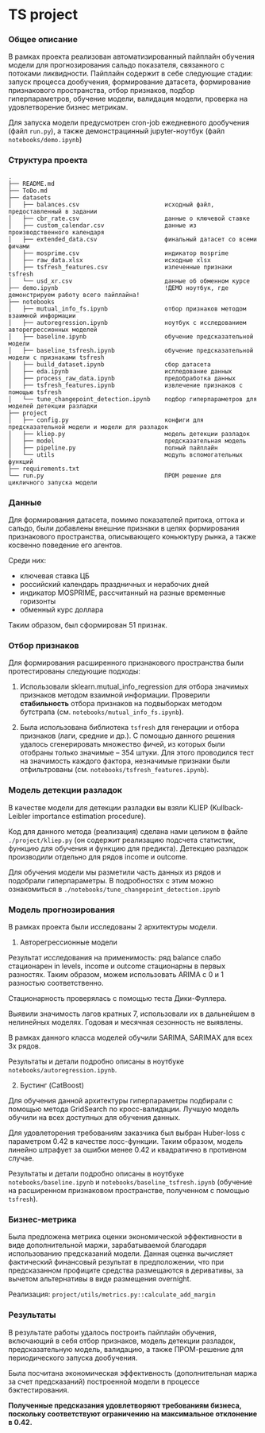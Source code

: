 # TS project

### Общее описание

В рамках проекта реализован автоматизированный пайплайн обучения модели для прогнозирования сальдо показателя, связанного с потоками ликвидности.
Пайплайн содержит в себе следующие стадии: запуск процесса дообучения, формирование датасета, формирование признакового пространства, отбор признаков, подбор гиперпараметров, обучение модели, валидация модели, проверка на удовлетворение бизнес метрикам. 

Для запуска модели предусмотрен cron-job ежедневного дообучения (файл `run.py`), а также демонстрацинный jupyter-ноутбук (файл `notebooks/demo.ipynb`)

### Структура проекта

```
.
├── README.md
├── ToDo.md
├── datasets                            
│   ├── balances.csv                        исходный файл, предоставленный в задании
│   ├── cbr_rate.csv                        данные о ключевой ставке
│   ├── custom_calendar.csv                 данные из производственного календаря
│   ├── extended_data.csv                   финальный датасет со всеми фичами
│   ├── mosprime.csv                        индикатор mosprime 
│   ├── raw_data.xlsx                       исходные xlsx
│   ├── tsfresh_features.csv                излеченные признаки tsfresh
│   └── usd_xr.csv                          данные об обменном курсе
├── demo.ipynb                              !ДЕМО ноутбук, где демонстрируем работу всего пайплайна!
├── notebooks
│   ├── mutual_info_fs.ipynb                отбор признаков методом взаимной информации
│   ├── autoregression.ipynb                ноутбук с исследованием авторегрессионных моделей
│   ├── baseline.ipynb                      обучение предсказательной модели
│   ├── baseline_tsfresh.ipynb              обучение предсказательной модели с признаками tsfresh
│   ├── build_dataset.ipynb                 сбор датасета
│   ├── eda.ipynb                           ислледование данных
│   ├── process_raw_data.ipynb              предобработка данных
│   ├── tsfresh_features.ipynb              извлечение признаков с помощью tsfresh
│   └── tune_changepoint_detection.ipynb    подбор гиперпараметров для моделей детекции разладки
├── project
│   ├── config.py                           конфиги для предсказательной модели и модели для разладок
│   ├── kliep.py                            модель детекции разладок
│   ├── model                               предсказательная модель
│   ├── pipeline.py                         полный пайплайн 
│   └── utils                               модуль вспомогательных функций
├── requirements.txt 
└── run.py                                  ПРОМ решение для цикличного запуска модели
```

### Данные

Для формирования датасета, помимо показателей притока, оттока и сальдо, были добавлены внешние признаки в целях формирования признакового пространства, описывающего коньюктуру рынка, а также косвенно поведение его агентов.

Среди них:
- ключевая ставка ЦБ
- российский календарь праздничных и нерабочих дней
- индикатор MOSPRIME, рассчитанный на разные временные горизонты
- обменный курс доллара

Таким образом, был сформирован 51 признак.

### Отбор признаков

Для формирования расширенного признакового пространства были протестированы следующие подходы:

1. Использовали sklearn.mutual_info_regression для отбора значимых признаков методом взаимной информации. Проверили **стабильность** отбора признаков на подвыборках методом бутстрапа (cм. `notebooks/mutual_info_fs.ipynb`).

2. Была использована библиотека `tsfresh` для генерации и отбора признаков (лаги, средние и др.). С помощью данного решения удалось сгенерировать множество фичей, из которых были отобраны только значимые – 354 штуки. Для этого проводился тест на значимость каждого фактора, незначимые признаки были отфильтрованы (cм. `notebooks/tsfresh_features.ipynb`).

### Модель детекции разладок

В качестве модели для детекции разладки вы взяли KLIEP (Kullback-Leibler importance estimation procedure).  

Код для данного метода (реализация) сделана нами целиком в файле `./project/kliep.py` (он содержит реализацию подсчета статистик, функцию для обучения и функцию для предикта).
Детекцию разладок производили отдельно для рядов income и outcome.

Для обучения модели мы разметили часть данных из рядов и подобрали гиперпараметры. В подробностях с этим можно ознакомиться в `./notebooks/tune_changepoint_detection.ipynb`

### Модель прогнозирования

В рамках проекта были исследованы 2 архитектуры модели.

1. Авторегрессионные модели

Результат исследования на применимость: ряд balance слабо стационарен in levels, income и outcome стационарны в первых разностях. Таким образом, можем использовать ARIMA с 0 и 1 разностью соответственно.

Стационарность проверялась с помощью теста Дики-Фуллера.

Выявили значимость лагов кратных 7, использовали их в дальнейшем в нелинейных моделях. Годовая и месячная сезонность не выявлены.

В рамках данного класса моделей обучили SARIMA, SARIMAX для всех 3х рядов.  

Результаты и детали подробно описаны в ноутбуке `notebooks/autoregression.ipynb`. 

2. Бустинг (CatBoost)

Для обучения данной архитектуры гиперпараметры подбирали с помощью метода GridSearch по кросс-валидации. Лучшую модель обучили на всех доступных для обучения данных.

Для удовлеторения требованиям заказчика был выбран Huber-loss с параметром 0.42 в качестве лосс-функции. Таким образом, модель линейно штрафует за ошибки менее 0.42 и квадратично в противном случае.

Результаты и детали подробно описаны в ноутбуке `notebooks/baseline.ipynb` и `notebooks/baseline_tsfresh.ipynb` (обучение на расширенном признаковом пространстве, полученном с помощью `tsfresh`).

### Бизнес-метрика

Была предложена метрика оценки экономической эффективности в виде дополнительной маржи, зарабатываемой благодаря использованию предсказаний модели. Данная оценка вычисляет фактический финансовый результат в предположении, что при предсказанном профиците средства размещаются в деривативы, за вычетом альтернативы в виде размещения overnight.

Реализация: `project/utils/metrics.py::calculate_add_margin`

### Результаты

В результате работы удалось построить пайплайн обучения, включающий в себя отбор признаков, модель детекции разладок, предсказательную модель, валидацию, а также ПРОМ-решение для периодического запуска дообучения.

Была посчитана экономическая эффективность (дополнительная маржа за счет предсказаний) построенной модели в процессе бэктестирования.

**Полученные предсказания удовлетворяют требованиям бизнеса, поскольку соответствуют ограничению на максимальное отклонение в 0.42.**
